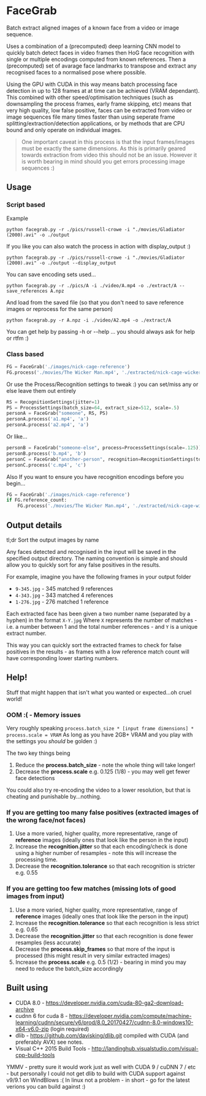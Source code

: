 # FaceGrab

Batch extract aligned images of a known face from a video or image sequence.

Uses a combination of a (precomputed) deep learning CNN model to quickly batch detect faces
in video frames then HoG face recognition with single or multiple encodings computed from known references.
Then a (precomputed) set of avarage face landmarks to transpose and extract any recognised faces to a normalised pose where possible.  

Using the GPU with CUDA in this way means batch processing face detection in up to 128 frames
at at time can be achieved (VRAM dependant). This combined with other speed/optimisation techniques
(such as downsampling the process frames, early frame skipping, etc) means that very high quality, low false positive, 
faces can be extracted from video or image sequences file many times faster than using seperate
frame splitting/extraction/detection applications, or by methods that are CPU bound and only operate on individual images.

> One important caveat in this process is that the input frames/images must be exactly the same dimensions.
> As this is primarily geared towards extraction from video this should not be an issue.
> However it is worth bearing in mind should you get errors processing image sequences :)

## Usage

### Script based

Example

```
python facegrab.py -r ./pics/russell-crowe -i "./movies/Gladiator (2000).avi" -o ./output 
```

If you like you can also watch the process in action with display_output :)

```
python facegrab.py -r ./pics/russell-crowe -i "./movies/Gladiator (2000).avi" -o ./output --display_output
```

You can save encoding sets used...

```
python facegrab.py -r ./pics/A -i ./video/A.mp4 -o ./extract/A --save_references A.npz
```

And load from the saved file (so that you don't need to save reference images or reprocess for the same person) 

```
python facegrab.py -r A.npz -i ./video/A2.mp4 -o ./extract/A
```

You can get help by passing -h or --help ... you should always ask for help or rtfm :)

### Class based

```python
FG = FaceGrab('./images/nick-cage-reference')
FG.process('./movies/The Wicker Man.mp4', './extracted/nick-cage-wicker-man')
```

Or use the Process/Recognition settings to tweak :) 
you can set/miss any or else leave them out entirely 
```python
RS = RecognitionSettings(jitter=1)
PS = ProcessSettings(batch_size=64, extract_size=512, scale=.5)
personA = FaceGrab("someone", RS, PS)
personA.process('a1.mp4', 'a')
personA.process('a2.mp4', 'a')
```

Or like...
```python
personB = FaceGrab("someone-else", process=ProcessSettings(scale=.125))
personB.process('b.mp4', 'b')
personC = FaceGrab("another-person", recognition=RecognitionSettings(tolerance=.4))
personC.process('c.mp4', 'c')
```

Also If you want to ensure you have recognition encodings before you begin...
```python
FG = FaceGrab('./images/nick-cage-reference')
if FG.reference_count:
    FG.process('./movies/The Wicker Man.mp4', './extracted/nick-cage-wicker-man')
```

## Output details

tl;dr Sort the output images by name

Any faces detected and recognised in the input will be saved in the specified output directory.
The naming convention is simple and should allow you to quickly sort for any false positives in the results.

For example, imagine you have the following frames in your output folder

* `9-345.jpg` - 345 matched 9 references
* `4-343.jpg` - 343 matched 4 references 
* `1-276.jpg` - 276 matched 1 reference

Each extracted face has been given a two number name (separated by a hyphen) in the format `X-Y.jpg`
Where `X` represents the number of matches - i.e. a number between 1 and the total number references -
and `Y` is a unique extract number. 

This way you can quickly sort the extracted frames to check for false positives in the results - as frames with a low reference match count will have corresponding lower starting numbers.

## Help!

Stuff that might happen that isn't what you wanted or expected...oh cruel world!

### OOM :( - Memory issues 

Very roughly speaking `process.batch_size * [input frame dimensions] * process.scale = VRAM`
As long as you have 2GB+ VRAM and you play with the settings you *should* be golden :)

The two key things being

1. Reduce the **process.batch_size**  - note the whole thing will take longer!
2. Decrease the **process.scale**  e.g. 0.125 (1/8) - you may well get fewer face detections

You could also try re-encoding the video to a lower resolution, but that is cheating and punishable by...nothing.

### If you are getting too many false positives (extracted images of the wrong face/not faces)

1. Use a more varied, higher quality, more representative, range of **reference**  images (ideally ones that look like the person in the input)
2. Increase the **recognition.jitter** so that each encoding/check is done using a higher number of resamples - note this will increase the processing time.
3. Decrease the **recognition.tolerance** so that each recognition is stricter e.g. 0.55

### If you are getting too few matches (missing lots of good images from input)

1. Use a more varied, higher quality, more representative, range of **reference**  images (ideally ones that look like the person in the input)
2. Increase the **recognition.tolerance** so that each recognition is less strict e.g. 0.65
3. Decrease the **recognition.jitter** so that each recognition is done fewer resamples (less accurate) 
4. Decrease the **process.skip_frames** so that more of the input is processed (this might result in very similar extracted images)
5. Increase the **process.scale** e.g. 0.5 (1/2) - bearing in mind you may need to reduce the batch_size accordingly

## Built using
- CUDA 8.0 - https://developer.nvidia.com/cuda-80-ga2-download-archive
- cudnn 6 for cuda 8 - https://developer.nvidia.com/compute/machine-learning/cudnn/secure/v6/prod/8.0_20170427/cudnn-8.0-windows10-x64-v6.0-zip (login required)
- dlib - https://github.com/davisking/dlib.git compiled with CUDA (and preferably AVX) see notes.
- Visual C++ 2015 Build Tools - http://landinghub.visualstudio.com/visual-cpp-build-tools

YMMV - pretty sure it would work just as well with CUDA 9 / cuDNN 7 / etc - but personally I could not get dlib to build with CUDA support against v9/9.1 on WindBlows :( In linux not a problem - in short - go for the latest verions you can build against :)


